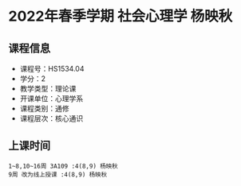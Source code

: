 # 2022年春季学期 社会心理学 杨映秋






## 课程信息

- 课程号：HS1534.04
- 学分：2
- 教学类型：理论课
- 开课单位：心理学系
- 课程类别：通修
- 课程层次：核心通识

## 上课时间

```
1~8,10~16周 3A109 :4(8,9) 杨映秋
9周 改为线上授课 :4(8,9) 杨映秋
```

